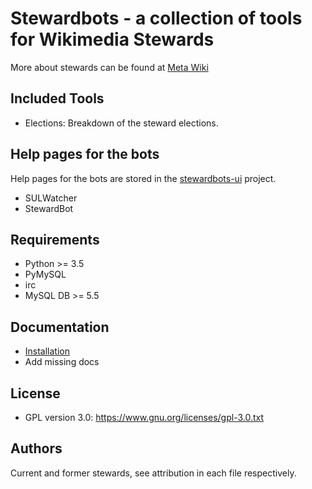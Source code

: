 Stewardbots - a collection of tools for Wikimedia Stewards
==========================================================

More about stewards can be found at [Meta Wiki](https://meta.wikimedia.org/wiki/Stewards)

Included Tools
--------------

- Elections: Breakdown of the steward elections.

Help pages for the bots
-----------------------

Help pages for the bots are stored in the [stewardbots-ui](https://gerrit.wikimedia.org/r/plugins/gitiles/labs/tools/stewardbots-ui/) project.

- SULWatcher
- StewardBot

Requirements
------------

- Python >= 3.5
- PyMySQL
- irc
- MySQL DB >= 5.5

Documentation
-------------

- [Installation](docs/installation.md)
- Add missing docs

License
-------

- GPL version 3.0: <https://www.gnu.org/licenses/gpl-3.0.txt>

Authors
-------

Current and former stewards, see attribution in each file respectively.
